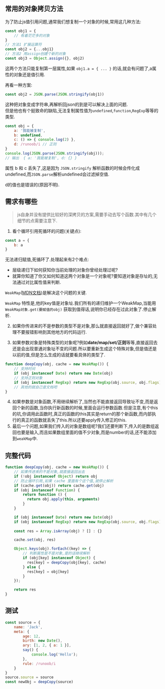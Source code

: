 ## 常用的对象拷贝方法
为了防止js值引用问题,通常我们想复制一个对象的时候,常用这几种方法:
```js
const obj1 = { 
    // 有着茫茫多的对象
}
// 方法1 扩展运算符
const obj2 = {...obj1}
// 方法2 用assign创建个新的对象
const obj3 = Object.assign({}, obj2)
```
这两个方法只能复制第一层属性,如果 `obj1.a = { ... }` 的话,就会有问题了,a属性的对象还是值引用.

再看一种方案:
```js
const obj2 = JSON.parse(JSON.stringify(obj1))
```
这种把对象变成字符串,再解析回json的到是可以解决上面的问题.  
但是他也有个挺致命的缺陷,无法复制属性值为`undefined`,`function`,`RegExp`等等的类型.
```js
const obj = {
    a: '我能被复制',
    b: undefined,
    c: () => { console.log(2) },
    d: /runoob/i // 正则
}   
console.log(JSON.parse(JSON.stringify(obj)));
// 输出  { a: '我能被复制', d: {} }
```
属性 b 和 c 丢失了,这是因为 `JSON.stringify` 解析函数的时候会传化成undefined,而`JSON.parse`解析undefined会过滤掉空值.

d的值也是错误的(原因不明).

## 需求有哪些
> js自身并没有提供比较好的深拷贝的方案,需要手动去写个函数.其中有几个细节的点需要注意下.

1. 看个循环引用死循环的问题(关键点):
```js
const a = {
    b: a
}
```
无法递归赋值,死循环了.处理起来有2个难点:
* 层级递归下如何获知你当前处理的对象你曾经处理过呢?
* 就算你知道了你又如何知道这两个对象是一个对象呢?要知道对象是存址的,无法通过对比属性值来判断.

`WeakMap`([MDN文档](https://developer.mozilla.org/zh-CN/docs/Web/JavaScript/Reference/Global_Objects/WeakMap))是解决这个问题的关键.  

`WeakMap` 特性是,他的key值是对象址.我们所有的递归维护一个WeakMap,当能用 `WeakMap对象.get(要赋值的obj)` 获取到值得话,说明你已经存在过此对象了.停止解析.

2. 如果你传进来的不是参数的类型不是对象,那么就直接返回就好了,做个兼容处理不要报错影响到其他地方的代码运行.

3. 如果参数对象是特殊类型的对象呢?例如**date/map/set/正则**等等,直接返回去还是会出现普通对象址不变的问题.所以要重新生成这个特殊对象,但是值还是以前的值,但是怎么生成的话就要看具体的类型了.
```js
function deepCopy(obj, cache = new WeakMap()) {
    // 支持时间
    if (obj instanceof Date) return new Date(obj)
    // 支持正则对象
    if (obj instanceof RegExp) return new RegExp(obj.source, obj.flags)
    // 其他的就自己查文档吧
}
```
4. 如果参数是对象函数,不用继续解析了,当然也不能直接返回导致址不变,而是返回个新的函数,当你执行新函数的时候,里面会运行参数函数.但是注意,有个this的坑,你调用此函数时,真正的函数的this其实是return的那个新函数,而内部执行的真正的函数就丢失了this.所以还要apply传入修正的this.
5. 最后一个问题,如果我们传入的对象是数组呢?我们还要判断下,传入的是数组返回也要是输入,而且如果数组里面的值不少对象,而是number的话,还不能添加到`weakMap`中.

## 完整代码
```js
function deepCopy(obj, cache = new WeakMap()) {
    // 如果传进来的不是对象,就直接返回出去
    if (!obj instanceof Object) return obj
    // 防止循环引用,如果 cache 里面有个这个值,就停止解析
    if (cache.get(obj)) return cache.get(obj)
    if (obj instanceof Function) {
        return function () {
          return obj.apply(this, arguments)
        }
    }

    if (obj instanceof Date) return new Date(obj)
    if (obj instanceof RegExp) return new RegExp(obj.source, obj.flags)
    
    const res = Array.isArray(obj) ? [] : {}

    cache.set(obj, res)

    Object.keys(obj).forEach((key) => {
        // 判断属性是不是对象,是的话继续解析
        if (obj[key] instanceof Object) {
          res[key] = deepCopy(obj[key], cache)
        } else {
          res[key] = obj[key]
        }
    });

    return res
}
```
## 测试
```js
const source = {
    name: 'Jack',
    meta: {
        age: 12,
        birth: new Date(),
        ary: [1, 2, { a: 1 }],
        say() {
            console.log('Hello');
        },
        rule: /runoob/i
    }
}
source.source = source
const newObj = deepCopy(source)
```
